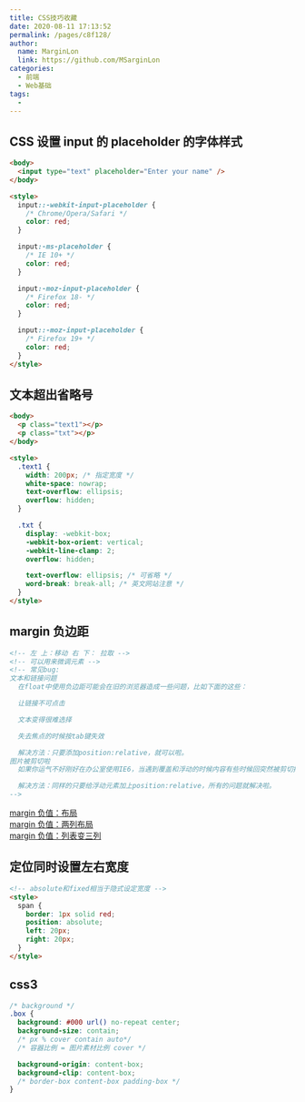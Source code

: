 ```yaml
---
title: CSS技巧收藏
date: 2020-08-11 17:13:52
permalink: /pages/c8f128/
author: 
  name: MarginLon
  link: https://github.com/MSarginLon
categories: 
  - 前端
  - Web基础
tags: 
  - 
---
```


## CSS 设置 input 的 placeholder 的字体样式

```html
<body>
  <input type="text" placeholder="Enter your name" />
</body>

<style>
  input::-webkit-input-placeholder {
    /* Chrome/Opera/Safari */
    color: red;
  }

  input:-ms-placeholder {
    /* IE 10+ */
    color: red;
  }

  input:-moz-input-placeholder {
    /* Firefox 18- */
    color: red;
  }

  input::-moz-input-placeholder {
    /* Firefox 19+ */
    color: red;
  }
</style>
```

## 文本超出省略号

```html
<body>
  <p class="text1"></p>
  <p class="txt"></p>
</body>

<style>
  .text1 {
    width: 200px; /* 指定宽度 */
    white-space: nowrap;
    text-overflow: ellipsis;
    overflow: hidden;
  }

  .txt {
    display: -webkit-box;
    -webkit-box-orient: vertical;
    -webkit-line-clamp: 2;
    overflow: hidden;

    text-overflow: ellipsis; /* 可省略 */
    word-break: break-all; /* 英文网站注意 */
  }
</style>
```

## margin 负边距

```html
<!-- 左 上：移动 右 下： 拉取 -->
<!-- 可以用来微调元素 -->
<!-- 常见bug:
文本和链接问题
  在float中使用负边距可能会在旧的浏览器造成一些问题，比如下面的这些：

  让链接不可点击

  文本变得很难选择

  失去焦点的时候按tab键失效

  解决方法：只要添加position:relative，就可以啦。
图片被剪切啦
  如果你运气不好刚好在办公室使用IE6，当遇到覆盖和浮动的时候内容有些时候回突然被剪切掉。

  解决方法：同样的只要给浮动元素加上position:relative，所有的问题就解决啦。
-->
```

[margin 负值：布局](https://code.juejin.cn/pen/7177193354956898361)  
[margin 负值：两列布局](https://code.juejin.cn/pen/7174322176433061896)  
[margin 负值：列表变三列](https://code.juejin.cn/pen/7179783916671205387)

## 定位同时设置左右宽度

```html
<!-- absolute和fixed相当于隐式设定宽度 -->
<style>
  span {
    border: 1px solid red;
    position: absolute;
    left: 20px;
    right: 20px;
  }
</style>
```

## css3

```css
/* background */
.box {
  background: #000 url() no-repeat center;
  background-size: contain;
  /* px % cover contain auto*/
  /* 容器比例 = 图片素材比例 cover */

  background-origin: content-box;
  background-clip: content-box;
  /* border-box content-box padding-box */
}
```
